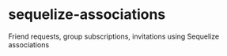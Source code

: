 # sequelize-associations
Friend requests, group subscriptions, invitations using Sequelize associations
